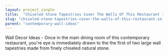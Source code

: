 ```yaml
---
layout: project_single
title:  "Chiseled Stone Tapestries Cover The Walls Of This Restaurant In London"
slug: "chiseled-stone-tapestries-cover-the-walls-of-this-restaurant-in-london"
parent: "contemporary-wall-ideas"
---
```

Wall Decor Ideas - Once in the main dining room of this contemporary restaurant, you're eye is immediately drawn to the the first of two large wall tapestries made from finely chiseled natural stone.